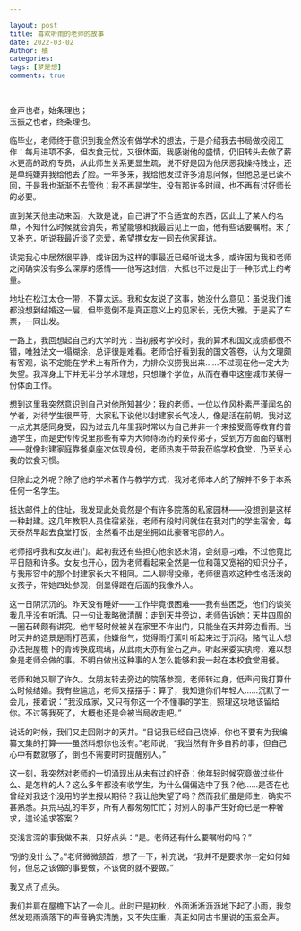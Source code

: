 ```yaml
---

layout: post
title: 喜欢听雨的老师的故事
date: 2022-03-02
Author: 橘
categories: 
tags: [梦是想]
comments: true

---
```



金声也者，始条理也；<br >
玉振之也者，终条理也。
<!-- more -->










临毕业，老师终于意识到我全然没有做学术的想法，于是介绍我去书局做校阅工作：每月进项不多，但衣食无忧，又很体面。我感谢他的盛情，仍旧转头去做了薪水更高的政府专员，从此师生关系更显生疏，说不好是因为他厌恶我操持贱业，还是单纯嫌弃我给他丢了脸。一年多来，我给他发过许多消息问候，但他总是已读不回，于是我也渐渐不去管他：我不再是学生，没有那许多时间，也不再有讨好师长的必要。

直到某天他主动来函，大致是说，自己讲了不合适宜的东西，因此上了某人的名单，不知什么时候就会消失，希望能够和我最后见上一面，他有些话要嘱咐。末了又补充，听说我最近谈了恋爱，希望携女友一同去他家拜访。

读完我心中居然很平静，或许因为这样的事最近已经听说太多，或许因为我和老师之间确实没有多么深厚的感情——他写这封信，大抵也不过是出于一种形式上的考量。

地址在松江太仓一带，不算太远。我和女友说了这事，她没什么意见：虽说我们谁都没想到结婚这一层，但毕竟倒不是真正意义上的见家长，无伤大雅。于是买了车票，一同出发。

一路上，我回想起自己的大学时光：当初报考学校时，我的算术和国文成绩都很不错，唯独法文一塌糊涂，总评很是难看。老师恰好看到我的国文答卷，认为文理颇有客观，说不定能在学术上有所作为，力排众议捞我出来……不过现在他一定大为失望。我浑身上下并无半分学术理想，只想赚个学位，从而在春申这座城市某得一份体面工作。

想到这里我突然意识到自己对他所知甚少：我的老师，一位以作风朴素严谨闻名的学者，对待学生很严苛，大家私下说他以封建家长气凌人，像是活在前朝。我对这一点尤其感同身受，因为过去几年里我时常以为自己并非一个来接受高等教育的普通学生，而是史传传说里那些有幸为大师侍汤药的亲传弟子，受到方方面面的辖制——就像封建家庭靠餐桌座次体现身份，老师热衷于带我莅临学校食堂，乃至关心我的饮食习惯。

但除此之外呢？除了他的学术著作与教学方式，我对老师本人的了解并不多于本系任何一名学生。

抵达邮件上的住址，我发现此处竟然是个有许多院落的私家园林——没想到是这样一种封建。这几年教职人员住宿紧张，老师有段时间就住在我对门的学生宿舍，每天泰然早起去食堂打饭，全然看不出是坐拥如此豪奢宅邸的人。

老师招呼我和女友进门。起初我还有些担心他余怒未消，会刻意刁难，不过他竟比平日随和许多。女友也开心，因为老师看起来全然是一位和蔼又宽裕的知识分子，与我形容中的那个封建家长大不相同。二人聊得投缘，老师很喜欢这种性格活泼的女孩子，带她四处参观，倒显得跟在后面的我像外人。

这一日阴沉沉的。昨天没有睡好——工作毕竟很困难——我有些困乏，他们的谈笑我几乎没有听清。只一句让我略微清醒：走到天井旁边，老师告诉她：天井四周的一圈石砖颇有讲究。他年轻时候被关在家里不许出门，只能坐在天井旁边看雨。当时天井的造景是雨打芭蕉，他嫌俗气，觉得雨打蕉叶听起来过于沉闷，赌气让人想办法把屋檐下的青砖换成琉璃，从此雨天亦有金石之声。听起来委实纨绔，难以想象是老师会做的事。不明白做出这种事的人怎么能够和我一起在本校食堂用餐。

老师和她又聊了许久。女朋友转去旁边的院落参观，老师转过身，低声问我打算什么时候结婚。我有些尴尬，老师又摆摆手：算了，我知道你们年轻人……沉默了一会儿，接着说：“我没成家，又只有你这一个不懂事的学生，照理这块地该留给你。不过等我死了，大概也还是会被当局收走吧。”

说话的时候，我们又走回刚才的天井。“日记我已经自己烧掉，你也不要有为我编纂文集的打算——虽然料想你也没有。”老师说，“我当然有许多自矜的事，但自己心中有数就够了，倒也不需要时时提醒别人。”

这一刻，我突然对老师的一切涌现出从未有过的好奇：他年轻时候究竟做过些什么、是怎样的人？这么多年都没有收学生，为什么偏偏选中了我？他……是否在也曾经对我这个没用的学生报以期待？我让他失望了吗？然而我们虽是师生，确实不甚熟悉。兵荒马乱的年岁，所有人都匆匆忙忙；对别人的事产生好奇已是一种奢求，遑论追求答案？

交浅言深的事我做不来，只好点头：“是。老师还有什么要嘱咐的吗？”

“别的没什么了。”老师微微颔首，想了一下，补充说，“我并不是要求你一定如何如何，但总之该做的事要做，不该做的就不要做。”

我又点了点头。

我们并肩在屋檐下站了一会儿。此时已是初秋，外面淅淅沥沥地下起了小雨，我忽然发现雨滴落下的声音确实清脆，又不失庄重，真正如同古书里说的玉振金声。